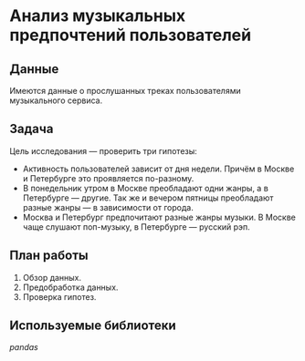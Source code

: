 # Анализ музыкальных предпочтений пользователей


## Данные

Имеются данные о прослушанных треках пользователями музыкального сервиса.

## Задача

Цель исследования — проверить три гипотезы:

- Активность пользователей зависит от дня недели. Причём в Москве и Петербурге это проявляется по-разному.
- В понедельник утром в Москве преобладают одни жанры, а в Петербурге — другие. Так же и вечером пятницы преобладают разные жанры — в зависимости от города.
- Москва и Петербург предпочитают разные жанры музыки. В Москве чаще слушают поп-музыку, в Петербурге — русский рэп.

## План работы

1. Обзор данных.
2. Предобработка данных.
3. Проверка гипотез.

## Используемые библиотеки
*pandas*
